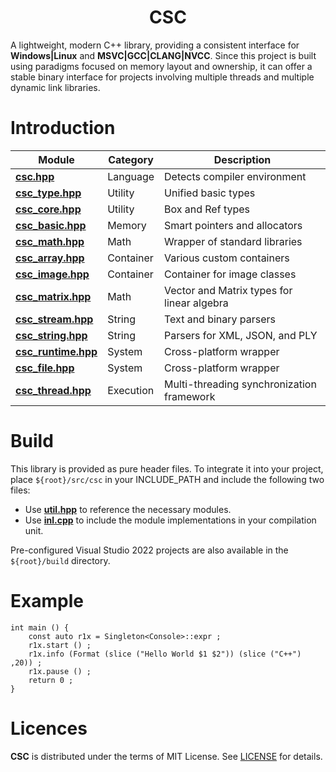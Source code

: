﻿<h1 align=center font-weight:100>CSC</h1>

A lightweight, modern C++ library, providing a consistent interface for **Windows|Linux** and **MSVC|GCC|CLANG|NVCC**. Since this project is built using paradigms focused on memory layout and ownership, it can offer a stable binary interface for projects involving multiple threads and multiple dynamic link libraries.

# Introduction

| Module                    | Category | Description
|-------------------------- | -------- | --------------------------------
| **[csc.hpp](src/csc/csc.hpp)** | Language  | Detects compiler environment
| **[csc_type.hpp](src/csc/csc_type.hpp)** | Utility  | Unified basic types
| **[csc_core.hpp](src/csc/csc_core.hpp)** | Utility  | Box and Ref types
| **[csc_basic.hpp](src/csc/csc_basic.hpp)** | Memory  | Smart pointers and allocators
| **[csc_math.hpp](src/csc/csc_math.hpp)** | Math  | Wrapper of standard libraries
| **[csc_array.hpp](src/csc/csc_array.hpp)** | Container  | Various custom containers
| **[csc_image.hpp](src/csc/csc_image.hpp)** | Container  | Container for image classes
| **[csc_matrix.hpp](src/csc/csc_matrix.hpp)** | Math  | Vector and Matrix types for linear algebra
| **[csc_stream.hpp](src/csc/csc_stream.hpp)** | String  | Text and binary parsers
| **[csc_string.hpp](src/csc/csc_string.hpp)** | String  | Parsers for XML, JSON, and PLY
| **[csc_runtime.hpp](src/csc/csc_runtime.hpp)** | System | Cross-platform wrapper
| **[csc_file.hpp](src/csc/csc_file.hpp)** | System | Cross-platform wrapper
| **[csc_thread.hpp](src/csc/csc_thread.hpp)** | Execution  | Multi-threading synchronization framework

# Build

This library is provided as pure header files. To integrate it into your project, place `${root}/src/csc` in your INCLUDE_PATH and include the following two files:

* Use **[util.hpp](src/util.h)** to reference the necessary modules.
* Use **[inl.cpp](src/inl.cpp)** to include the module implementations in your compilation unit.

Pre-configured Visual Studio 2022 projects are also available in the `${root}/build` directory.

# Example

````
int main () {
	const auto r1x = Singleton<Console>::expr ;
	r1x.start () ;
	r1x.info (Format (slice ("Hello World $1 $2")) (slice ("C++") ,20)) ;
	r1x.pause () ;
	return 0 ;
}
````

# Licences

**CSC** is distributed under the terms of MIT License. See [LICENSE](LICENSE) for details.